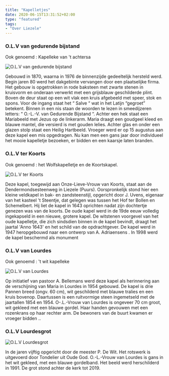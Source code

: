 ```yaml
---
title: "Kapelletjes"
date: 2020-06-15T13:31:52+02:00
type: "featured"
tags:
- "Over Liezele"
---
```

### O.L.V van gedurende bijstand
Ook genoemd : Kapelleke van 't achtersa

![O.L.V van gedurende bijstand](/images/kapelletjes/olv-van-gedurende-bijstand.jpg)

Gebouwd in 1870, waarna in 1976 de binnenzijde gedeeltelijk hersteld werd. Begin jaren 80 werd het dakgebinte vervangen door een plaatselijke firma.
Het gebouw is opgetrokken in rode baksteen met zwarte stenen in kruisvorm en onderaan verwerkt met een grijsblauw geschilderde plint.
Boven de deur staat op een wit vlak een kruis afgebeeld met speer, stok en spons.
Voor de ingang staat het “ Salve “ wat in het Latijn   “gegroet” betekent.
Binnen in een nis staan de woorden te lezen in smeedijzeren letters: “ O.-L.-V. van Gedurende Bijstand “.
Achter een hek staat een Mariabeeld met Jezus op de linkerarm. Maria draagt een goudgeel kleed en blauwe mantel, die versierd is met gouden lelies. Achter glas en onder een glazen stolp staat een Heilig Hartbeeld.
Vroeger werd er op 15 augustus aan deze kapel een mis opgedragen. Nu kan men een gans jaar door individueel het mooie kapelletje bezoeken, er bidden en een kaarsje laten branden.

### O.L.V ter Koorts
Ook genoemd : het Wolfskapelletje en de Koortskapel.

![O.L.V ter Koorts](/images/kapelletjes/olv-ter-koorts.jpg)

Deze kapel, toegewijd aan Onze-Lieve-Vrouw van Koorts,  staat aan de Dendermondsesteenweg in Liezele (Puurs). Oorspronkelijk stond hier een kleine veldkapel in bak- en zandsteenstijl, opgericht door J. Uvens, eigenaar van het kasteel 't Steentje, dat gelegen was tussen het Hof ter Bollen en Schemelbert.
Hij liet de kapel in 1643 oprichten nadat zijn dochtertje genezen was van de koorts.
De oude kapel werd in de 19de eeuw volledig ingekapseld in een nieuwe, grotere kapel.
De witstenen voorgevel van het oude kapelletje, die zich sindsdien binnen in de kapel bevindt, draagt het jaartal 'Anno 1643' en het schild van de opdrachtgever.
De kapel werd in 1947 heropgebouwd naar een ontwerp van  A. Adriaensens .
In 1998 werd de kapel beschermd als monument


### O.L.V van Lourdes
Ook genoemd : 't wit kapelleke

![O.L.V van Lourdes](/images/kapelletjes/olv-van-lourdes.jpg)

Op initiatief van pastoor A. Bellemans werd deze kapel als herinnering aan de verschijning van Maria in Lourdes in 1954 gebouwd.
De kapel is drie Pannen breed (ongv. 60 cm), wit geschilderd met blauwe tralies en een kruis bovenop.
Daartussen is een ruitvormige steen ingemetseld met de jaartallen 1854 en 1954.
O-.L.-Vrouw van Lourdes is ongeveer 70 cm groot, wit gekleed met een blauwe gordel.
Haar handen gevouwen met een rozenkrans op haar rechter arm.
De bewoners van de buurt kwamen er vroeger bidden ..


### O.L.V Lourdesgrot

![O.L.V Lourdesgrot](/images/kapelletjes/olv-lourdes-grot.jpg)

In de jaren vijftig opgericht door de meester P. De Wit.
Het rotswerk is uitgevoerd door Tondelier uit Oude God.
O.-L.-Vrouw van Lourdes is gans in het wit gekleed, met een blauwe gordelband. Het beeld werd herschilderd in 1991.
De grot stond achter de kerk tot 2019.
